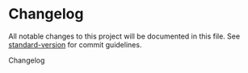 # Changelog

All notable changes to this project will be documented in this file. See [standard-version](https://github.com/conventional-changelog/standard-version) for commit guidelines.

Changelog
